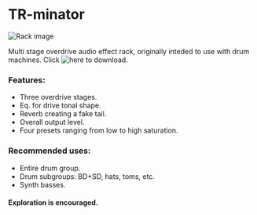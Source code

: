 # TR-minator

![Rack image](https://github.com/pabloMasini/Software/blob/main/Ableton%20Live%20Racks/TR-minator/TR-minator-v1.1.jpg)

Multi stage overdrive audio effect rack, originally inteded to use with drum machines. Click ![here](https://github.com/pabloMasini/Audio/raw/main/Ableton%20Live%20Racks/TR-minator/TR-minator-v1.1.adg) to download.

### Features:
- Three overdrive stages.
- Eq. for drive tonal shape.
- Reverb creating a fake tail.
- Overall output level.
- Four presets ranging from low to high saturation.

### Recommended uses:
- Entire drum group.
- Drum subgroups: BD+SD, hats, toms, etc.
- Synth basses.

#### Exploration is encouraged.
